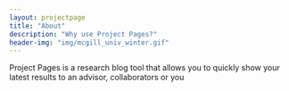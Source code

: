 ```yaml
---
layout: projectpage
title: "About"
description: "Why use Project Pages?"
header-img: "img/mcgill_univ_winter.gif"
---
```


Project Pages is a research blog tool that allows you to quickly show your latest results to an advisor, collaborators or you
